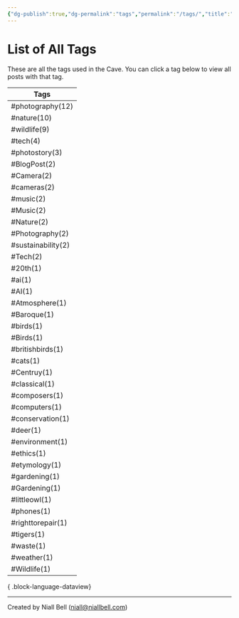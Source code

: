 ```yaml
---
{"dg-publish":true,"dg-permalink":"tags","permalink":"/tags/","title":"List of All Tags","hide":true,"noteIcon":null,"created":"2024-04-16T00:05:40.920+01:00","updated":"2024-04-16T00:07:18.935+01:00"}
---
```


# List of All Tags

These are all the tags used in the Cave. You can click a tag below to view all posts with that tag.

| Tags               |
| ------------------ |
| #photography(12)   |
| #nature(10)        |
| #wildlife(9)       |
| #tech(4)           |
| #photostory(3)     |
| #BlogPost(2)       |
| #Camera(2)         |
| #cameras(2)        |
| #music(2)          |
| #Music(2)          |
| #Nature(2)         |
| #Photography(2)    |
| #sustainability(2) |
| #Tech(2)           |
| #20th(1)           |
| #ai(1)             |
| #AI(1)             |
| #Atmosphere(1)     |
| #Baroque(1)        |
| #birds(1)          |
| #Birds(1)          |
| #britishbirds(1)   |
| #cats(1)           |
| #Centruy(1)        |
| #classical(1)      |
| #composers(1)      |
| #computers(1)      |
| #conservation(1)   |
| #deer(1)           |
| #environment(1)    |
| #ethics(1)         |
| #etymology(1)      |
| #gardening(1)      |
| #Gardening(1)      |
| #littleowl(1)      |
| #phones(1)         |
| #righttorepair(1)  |
| #tigers(1)         |
| #waste(1)          |
| #weather(1)        |
| #Wildlife(1)       |

{ .block-language-dataview}

---
Created by Niall Bell (niall@niallbell.com)